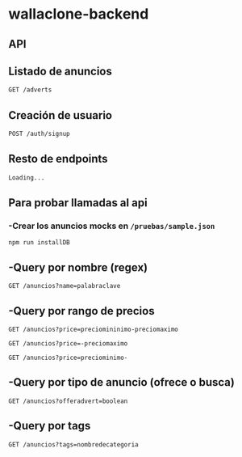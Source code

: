 
# wallaclone-backend


## API

## Listado de anuncios
```sh
GET /adverts 
```
## Creación de usuario
```sh
POST /auth/signup
```
## Resto de endpoints
```sh
Loading...
```

## Para probar llamadas al api

### -Crear los anuncios mocks en `/pruebas/sample.json` 

    npm run installDB
    
## -Query por nombre (regex)

    GET /anuncios?name=palabraclave
    
## -Query por rango de precios 
    
    GET /anuncios?price=preciomininimo-preciomaximo
  
    GET /anuncios?price=-preciomaximo
    
    GET /anuncios?price=preciominimo-
    
## -Query por tipo de anuncio (ofrece o busca)

    GET /anuncios?offeradvert=boolean

## -Query por tags

    GET /anuncios?tags=nombredecategoria
